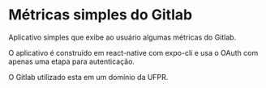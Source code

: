 # Métricas simples do Gitlab

Aplicativo simples que exibe ao usuário algumas métricas do Gitlab.

O aplicativo é construído em react-native com expo-cli e usa o OAuth com apenas uma etapa para autenticação.

O Gitlab utilizado esta em um domínio da UFPR.

